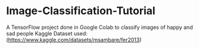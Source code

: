 # Image-Classification-Tutorial
A TensorFlow project done in Google Colab to classify images of happy and sad people
Kaggle Dataset used: (https://www.kaggle.com/datasets/msambare/fer2013)
